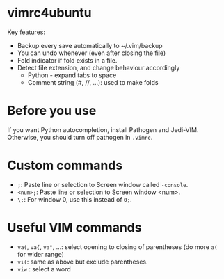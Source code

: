# vimrc4ubuntu
Key features:

- Backup every save automatically to ~/.vim/backup
- You can undo whenever (even after closing the file)
- Fold indicator if fold exists in a file.
- Detect file extension, and change behaviour accordingly
  - Python - expand tabs to space
  - Comment string (#, //, ...): used to make folds

# Before you use
If you want Python autocompletion, install Pathogen and Jedi-VIM.  
Otherwise, you should turn off pathogen in `.vimrc`.


# Custom commands
- `;`: Paste line or selection to Screen window called `-console`.  
- `<num>;`: Paste line or selection to Screen window \<num\>.  
- `\;`: For window 0, use this instead of `0;`.



# Useful VIM commands

- `va(`, `va{`, `va"`, ...: select opening to closing of parentheses (do more `a(` for wider range)
- `vi(`: same as above but exclude parentheses.
- `viw` : select a word


